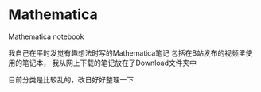 # Mathematica
Mathematica notebook

我自己在平时发觉有趣想法时写的Mathematica笔记
包括在B站发布的视频里使用的笔记本，
我从网上下载的笔记放在了Download文件夹中

目前分类是比较乱的，改日好好整理一下

